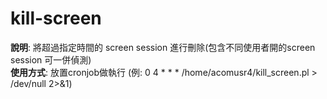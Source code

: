 # kill-screen

**說明**: 將超過指定時間的 screen session 進行刪除(包含不同使用者開的screen session 可一併偵測) <br>
**使用方式**: 放置cronjob做執行 (例: 0 4 * * * /home/acomusr4/kill_screen.pl > /dev/null 2>&1)
